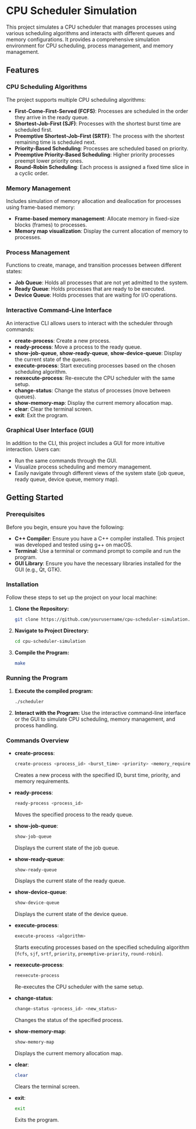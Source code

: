 # CPU Scheduler Simulation

This project simulates a CPU scheduler that manages processes using various scheduling algorithms and interacts with different queues and memory configurations. It provides a comprehensive simulation environment for CPU scheduling, process management, and memory management.

## Features

### CPU Scheduling Algorithms

The project supports multiple CPU scheduling algorithms:

- **First-Come-First-Served (FCFS)**: Processes are scheduled in the order they arrive in the ready queue.
- **Shortest-Job-First (SJF)**: Processes with the shortest burst time are scheduled first.
- **Preemptive Shortest-Job-First (SRTF)**: The process with the shortest remaining time is scheduled next.
- **Priority-Based Scheduling**: Processes are scheduled based on priority.
- **Preemptive Priority-Based Scheduling**: Higher priority processes preempt lower priority ones.
- **Round-Robin Scheduling**: Each process is assigned a fixed time slice in a cyclic order.

### Memory Management

Includes simulation of memory allocation and deallocation for processes using frame-based memory:

- **Frame-based memory management**: Allocate memory in fixed-size blocks (frames) to processes.
- **Memory map visualization**: Display the current allocation of memory to processes.

### Process Management

Functions to create, manage, and transition processes between different states:

- **Job Queue**: Holds all processes that are not yet admitted to the system.
- **Ready Queue**: Holds processes that are ready to be executed.
- **Device Queue**: Holds processes that are waiting for I/O operations.

### Interactive Command-Line Interface

An interactive CLI allows users to interact with the scheduler through commands:

- **create-process**: Create a new process.
- **ready-process**: Move a process to the ready queue.
- **show-job-queue**, **show-ready-queue**, **show-device-queue**: Display the current state of the queues.
- **execute-process**: Start executing processes based on the chosen scheduling algorithm.
- **reexecute-process**: Re-execute the CPU scheduler with the same setup.
- **change-status**: Change the status of processes (move between queues).
- **show-memory-map**: Display the current memory allocation map.
- **clear**: Clear the terminal screen.
- **exit**: Exit the program.

### Graphical User Interface (GUI)

In addition to the CLI, this project includes a GUI for more intuitive interaction. Users can:

- Run the same commands through the GUI.
- Visualize process scheduling and memory management.
- Easily navigate through different views of the system state (job queue, ready queue, device queue, memory map).

## Getting Started

### Prerequisites

Before you begin, ensure you have the following:

- **C++ Compiler**: Ensure you have a C++ compiler installed. This project was developed and tested using g++ on macOS.
- **Terminal**: Use a terminal or command prompt to compile and run the program.
- **GUI Library**: Ensure you have the necessary libraries installed for the GUI (e.g., Qt, GTK).

### Installation

Follow these steps to set up the project on your local machine:

1. **Clone the Repository:**
    ```sh
    git clone https://github.com/yourusername/cpu-scheduler-simulation.git
    ```

2. **Navigate to Project Directory:**
    ```sh
    cd cpu-scheduler-simulation
    ```

3. **Compile the Program:**
    ```sh
    make
    ```

### Running the Program

1. **Execute the compiled program:**
    ```sh
    ./scheduler
    ```

2. **Interact with the Program:**
    Use the interactive command-line interface or the GUI to simulate CPU scheduling, memory management, and process handling.

### Commands Overview

- **create-process**: 
    ```sh
    create-process <process_id> <burst_time> <priority> <memory_required>
    ```
    Creates a new process with the specified ID, burst time, priority, and memory requirements.

- **ready-process**: 
    ```sh
    ready-process <process_id>
    ```
    Moves the specified process to the ready queue.

- **show-job-queue**:
    ```sh
    show-job-queue
    ```
    Displays the current state of the job queue.

- **show-ready-queue**:
    ```sh
    show-ready-queue
    ```
    Displays the current state of the ready queue.

- **show-device-queue**:
    ```sh
    show-device-queue
    ```
    Displays the current state of the device queue.

- **execute-process**: 
    ```sh
    execute-process <algorithm>
    ```
    Starts executing processes based on the specified scheduling algorithm (`fcfs`, `sjf`, `srtf`, `priority`, `preemptive-priority`, `round-robin`).

- **reexecute-process**:
    ```sh
    reexecute-process
    ```
    Re-executes the CPU scheduler with the same setup.

- **change-status**:
    ```sh
    change-status <process_id> <new_status>
    ```
    Changes the status of the specified process.

- **show-memory-map**:
    ```sh
    show-memory-map
    ```
    Displays the current memory allocation map.

- **clear**:
    ```sh
    clear
    ```
    Clears the terminal screen.

- **exit**:
    ```sh
    exit
    ```
    Exits the program.
